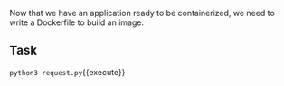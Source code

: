 Now that we have an application ready to be containerized, we need to write a Dockerfile to build an image.

## Task



`python3 request.py`{{execute}}

